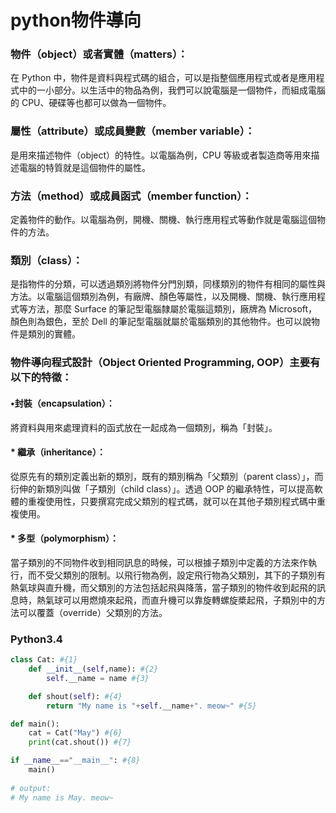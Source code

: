 # python物件導向

### 物件（object）或者實體（matters）：

在 Python 中，物件是資料與程式碼的組合，可以是指整個應用程式或者是應用程式中的一小部分。以生活中的物品為例，我們可以說電腦是一個物件，而組成電腦的 CPU、硬碟等也都可以做為一個物件。

### 屬性（attribute）或成員變數（member variable）：
是用來描述物件（object）的特性。以電腦為例，CPU 等級或者製造商等用來描述電腦的特質就是這個物件的屬性。

### 方法（method）或成員函式（member function）：
定義物件的動作。以電腦為例，開機、關機、執行應用程式等動作就是電腦這個物件的方法。

### 類別（class）：
是指物件的分類，可以透過類別將物件分門別類，同樣類別的物件有相同的屬性與方法。以電腦這個類別為例，有廠牌、顏色等屬性，以及開機、關機、執行應用程式等方法，那麼 Surface 的筆記型電腦隸屬於電腦這類別，廠牌為 Microsoft，顏色則為銀色，至於 Dell 的筆記型電腦就屬於電腦類別的其他物件。也可以說物件是類別的實體。

### 物件導向程式設計（Object Oriented Programming, OOP）主要有以下的特徵：

#### •封裝（encapsulation）：
將資料與用來處理資料的函式放在一起成為一個類別，稱為「封裝」。

#### * 繼承（inheritance）：
從原先有的類別定義出新的類別，既有的類別稱為「父類別（parent class）」，而衍伸的新類別叫做「子類別（child class）」。透過 OOP 的繼承特性，可以提高軟體的重複使用性，只要撰寫完成父類別的程式碼，就可以在其他子類別程式碼中重複使用。

#### * 多型（polymorphism）：
當子類別的不同物件收到相同訊息的時候，可以根據子類別中定義的方法來作執行，而不受父類別的限制。以飛行物為例，設定飛行物為父類別，其下的子類別有熱氣球與直升機，而父類別的方法包括起飛與降落，當子類別的物件收到起飛的訊息時，熱氣球可以用燃燒來起飛，而直升機可以靠旋轉螺旋槳起飛，子類別中的方法可以覆蓋（override）父類別的方法。



### Python3.4

```python
class Cat: #{1}
    def __init__(self,name): #{2}
        self.__name = name #{3}

    def shout(self): #{4}
        return "My name is "+self.__name+". meow~" #{5}

def main():
    cat = Cat("May") #{6}
    print(cat.shout()) #{7}

if __name__=="__main__": #{8}
    main()
    
# output:
# My name is May. meow~
```
